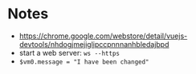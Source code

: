 # Notes

- https://chrome.google.com/webstore/detail/vuejs-devtools/nhdogjmejiglipccpnnnanhbledajbpd
- start a web server: `ws --https`
- `$vm0.message = "I have been changed"`

